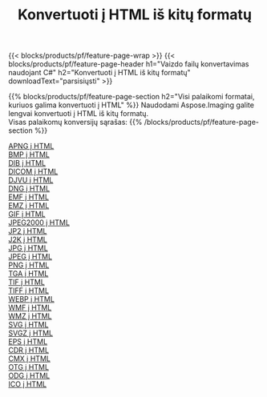 ﻿---
title: Konvertuoti į HTML iš kitų formatų 
weight: 3920
url: /lt/net/conversion/to/html 
lang: lt
langdirlevel: 2
locales: zh-hans,ja,it,ru,de,es,fr,nl,id,lt,pl,pt,vi,tr,ko,zh-hant,ar,hi,th,sv,cs,uk,he
description: Naudodami Aspose.Imaging galite lengvai konvertuoti į HTML iš kitų formatų
---

{{< blocks/products/pf/feature-page-wrap >}}
{{< blocks/products/pf/feature-page-header h1="Vaizdo failų konvertavimas naudojant C#" h2="Konvertuoti į HTML iš kitų formatų" downloadText="parsisiųsti" >}}


{{% blocks/products/pf/feature-page-section  h2="Visi palaikomi formatai, kuriuos galima konvertuoti į HTML" %}}
Naudodami Aspose.Imaging galite lengvai konvertuoti į HTML iš kitų formatų.
<br/>
Visas palaikomų konversijų sąrašas:
{{% /blocks/products/pf/feature-page-section %}}
<div class="container-fluid productfamilypage bg-gray">
    <div class="convertypes bg-gray agp-content section">
        <div class="container">
		<div class="row other-converters">
		    <div class='col-md-2 other-converter remove-lp remove-rp'><a href="/imaging/lt/net/conversion/apng-to-html" >APNG į HTML</a></div>
<div class='col-md-2 other-converter remove-lp remove-rp'><a href="/imaging/lt/net/conversion/bmp-to-html" >BMP į HTML</a></div>
<div class='col-md-2 other-converter remove-lp remove-rp'><a href="/imaging/lt/net/conversion/dib-to-html" >DIB į HTML</a></div>
<div class='col-md-2 other-converter remove-lp remove-rp'><a href="/imaging/lt/net/conversion/dicom-to-html" >DICOM į HTML</a></div>
<div class='col-md-2 other-converter remove-lp remove-rp'><a href="/imaging/lt/net/conversion/djvu-to-html" >DJVU į HTML</a></div>
<div class='col-md-2 other-converter remove-lp remove-rp'><a href="/imaging/lt/net/conversion/dng-to-html" >DNG į HTML</a></div>
<div class='col-md-2 other-converter remove-lp remove-rp'><a href="/imaging/lt/net/conversion/emf-to-html" >EMF į HTML</a></div>
<div class='col-md-2 other-converter remove-lp remove-rp'><a href="/imaging/lt/net/conversion/emz-to-html" >EMZ į HTML</a></div>
<div class='col-md-2 other-converter remove-lp remove-rp'><a href="/imaging/lt/net/conversion/gif-to-html" >GIF į HTML</a></div>
<div class='col-md-2 other-converter remove-lp remove-rp'><a href="/imaging/lt/net/conversion/jpeg2000-to-html" >JPEG2000 į HTML</a></div>
<div class='col-md-2 other-converter remove-lp remove-rp'><a href="/imaging/lt/net/conversion/jp2-to-html" >JP2 į HTML</a></div>
<div class='col-md-2 other-converter remove-lp remove-rp'><a href="/imaging/lt/net/conversion/j2k-to-html" >J2K į HTML</a></div>
<div class='col-md-2 other-converter remove-lp remove-rp'><a href="/imaging/lt/net/conversion/jpg-to-html" >JPG į HTML</a></div>
<div class='col-md-2 other-converter remove-lp remove-rp'><a href="/imaging/lt/net/conversion/jpeg-to-html" >JPEG į HTML</a></div>
<div class='col-md-2 other-converter remove-lp remove-rp'><a href="/imaging/lt/net/conversion/png-to-html" >PNG į HTML</a></div>
<div class='col-md-2 other-converter remove-lp remove-rp'><a href="/imaging/lt/net/conversion/tga-to-html" >TGA į HTML</a></div>
<div class='col-md-2 other-converter remove-lp remove-rp'><a href="/imaging/lt/net/conversion/tif-to-html" >TIF į HTML</a></div>
<div class='col-md-2 other-converter remove-lp remove-rp'><a href="/imaging/lt/net/conversion/tiff-to-html" >TIFF į HTML</a></div>
<div class='col-md-2 other-converter remove-lp remove-rp'><a href="/imaging/lt/net/conversion/webp-to-html" >WEBP į HTML</a></div>
<div class='col-md-2 other-converter remove-lp remove-rp'><a href="/imaging/lt/net/conversion/wmf-to-html" >WMF į HTML</a></div>
<div class='col-md-2 other-converter remove-lp remove-rp'><a href="/imaging/lt/net/conversion/wmz-to-html" >WMZ į HTML</a></div>
<div class='col-md-2 other-converter remove-lp remove-rp'><a href="/imaging/lt/net/conversion/svg-to-html" >SVG į HTML</a></div>
<div class='col-md-2 other-converter remove-lp remove-rp'><a href="/imaging/lt/net/conversion/svgz-to-html" >SVGZ į HTML</a></div>
<div class='col-md-2 other-converter remove-lp remove-rp'><a href="/imaging/lt/net/conversion/eps-to-html" >EPS į HTML</a></div>
<div class='col-md-2 other-converter remove-lp remove-rp'><a href="/imaging/lt/net/conversion/cdr-to-html" >CDR į HTML</a></div>
<div class='col-md-2 other-converter remove-lp remove-rp'><a href="/imaging/lt/net/conversion/cmx-to-html" >CMX į HTML</a></div>
<div class='col-md-2 other-converter remove-lp remove-rp'><a href="/imaging/lt/net/conversion/otg-to-html" >OTG į HTML</a></div>
<div class='col-md-2 other-converter remove-lp remove-rp'><a href="/imaging/lt/net/conversion/odg-to-html" >ODG į HTML</a></div>
<div class='col-md-2 other-converter remove-lp remove-rp'><a href="/imaging/lt/net/conversion/ico-to-html" >ICO į HTML</a></div>
                </div>
        </div>
    </div>
</div>
<br/>

